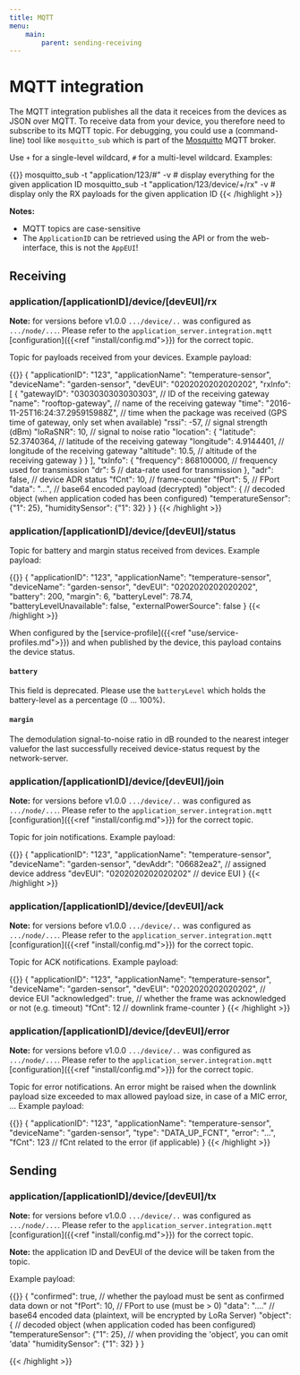 ```yaml
---
title: MQTT
menu:
    main:
        parent: sending-receiving
---
```


# MQTT integration

The MQTT integration publishes all the data it receices from the devices
as JSON over MQTT. To receive data from your device, you therefore 
need to subscribe to its MQTT topic. For debugging, you could use a 
(command-line) tool like `mosquitto_sub` which is part of the 
[Mosquitto](http://mosquitto.org/) MQTT broker.

Use `+` for a single-level wildcard, `#` for a multi-level wildcard.
Examples:

{{<highlight bash>}}
mosquitto_sub -t "application/123/#" -v          # display everything for the given application ID
mosquitto_sub -t "application/123/device/+/rx" -v  # display only the RX payloads for the given application ID
{{< /highlight >}}

**Notes:**

* MQTT topics are case-sensitive
* The `ApplicationID` can be retrieved using the API or from the web-interface,
  this is not the `AppEUI`!

## Receiving

### application/[applicationID]/device/[devEUI]/rx

**Note:** for versions before v1.0.0 `.../device/..` was configured as
`.../node/...`. Please refer to the `application_server.integration.mqtt`
[configuration]({{<ref "install/config.md">}}) for the correct topic.

Topic for payloads received from your devices. Example payload:

{{<highlight json>}}
{
    "applicationID": "123",
    "applicationName": "temperature-sensor",
    "deviceName": "garden-sensor",
    "devEUI": "0202020202020202",
    "rxInfo": [
        {
            "gatewayID": "0303030303030303",          // ID of the receiving gateway
            "name": "rooftop-gateway",                 // name of the receiving gateway
            "time": "2016-11-25T16:24:37.295915988Z",  // time when the package was received (GPS time of gateway, only set when available)
            "rssi": -57,                               // signal strength (dBm)
            "loRaSNR": 10,                             // signal to noise ratio
            "location": {
                "latitude": 52.3740364,  // latitude of the receiving gateway
                "longitude": 4.9144401,  // longitude of the receiving gateway
                "altitude": 10.5,        // altitude of the receiving gateway
            }
        }
    ],
    "txInfo": {
        "frequency": 868100000,  // frequency used for transmission
        "dr": 5                  // data-rate used for transmission
    },
    "adr": false,                  // device ADR status
    "fCnt": 10,                    // frame-counter
    "fPort": 5,                    // FPort
    "data": "...",                 // base64 encoded payload (decrypted)
    "object": {                    // decoded object (when application coded has been configured)
        "temperatureSensor": {"1": 25},
        "humiditySensor": {"1": 32}
    }
}
{{< /highlight >}}

### application/[applicationID]/device/[devEUI]/status

Topic for battery and margin status received from devices. Example payload:

{{<highlight json>}}
{
    "applicationID": "123",
    "applicationName": "temperature-sensor",
    "deviceName": "garden-sensor",
    "devEUI": "0202020202020202",
    "battery": 200,
    "margin": 6,
    "batteryLevel": 78.74,
    "batteryLevelUnavailable": false,
    "externalPowerSource": false
}
{{< /highlight >}}

When configured by the [service-profile]({{<ref "use/service-profiles.md">}})
and when published by the device, this payload contains the device status.

#### `battery`

This field is deprecated. Please use the `batteryLevel` which holds the
battery-level as a percentage (0 ... 100%).

#### `margin`

The demodulation signal-to-noise ratio in dB rounded
to the nearest integer valuefor the last successfully received device-status
request by the network-server.

### application/[applicationID]/device/[devEUI]/join

**Note:** for versions before v1.0.0 `.../device/..` was configured as
`.../node/...`. Please refer to the `application_server.integration.mqtt`
[configuration]({{<ref "install/config.md">}}) for the correct topic.

Topic for join notifications. Example payload:

{{<highlight json>}}
{
    "applicationID": "123",
    "applicationName": "temperature-sensor",
    "deviceName": "garden-sensor",
    "devAddr": "06682ea2",                    // assigned device address
    "devEUI": "0202020202020202"              // device EUI
}
{{< /highlight >}}

### application/[applicationID]/device/[devEUI]/ack

**Note:** for versions before v1.0.0 `.../device/..` was configured as
`.../node/...`. Please refer to the `application_server.integration.mqtt`
[configuration]({{<ref "install/config.md">}}) for the correct topic.

Topic for ACK notifications. Example payload:

{{<highlight json>}}
{
    "applicationID": "123",
    "applicationName": "temperature-sensor",
    "deviceName": "garden-sensor",
    "devEUI": "0202020202020202",             // device EUI
    "acknowledged": true,                     // whether the frame was acknowledged or not (e.g. timeout)
    "fCnt": 12                                // downlink frame-counter
}
{{< /highlight >}}

### application/[applicationID]/device/[devEUI]/error

**Note:** for versions before v1.0.0 `.../device/..` was configured as
`.../node/...`. Please refer to the `application_server.integration.mqtt`
[configuration]({{<ref "install/config.md">}}) for the correct topic.

Topic for error notifications. An error might be raised when the downlink
payload size exceeded to max allowed payload size, in case of a MIC error,
... Example payload:

{{<highlight json>}}
{
    "applicationID": "123",
    "applicationName": "temperature-sensor",
    "deviceName": "garden-sensor",
    "type": "DATA_UP_FCNT",
    "error": "...",
    "fCnt": 123                               // fCnt related to the error (if applicable)
}
{{< /highlight >}}

## Sending

### application/[applicationID]/device/[devEUI]/tx

**Note:** for versions before v1.0.0 `.../device/..` was configured as
`.../node/...`. Please refer to the `application_server.integration.mqtt`
[configuration]({{<ref "install/config.md">}}) for the correct topic.

**Note:** the application ID and DevEUI of the device will be taken from the topic.

Example payload:

{{<highlight json>}}
{
    "confirmed": true,                        // whether the payload must be sent as confirmed data down or not
    "fPort": 10,                              // FPort to use (must be > 0)
    "data": "...."                            // base64 encoded data (plaintext, will be encrypted by LoRa Server)
    "object": {                               // decoded object (when application coded has been configured)
        "temperatureSensor": {"1": 25},       // when providing the 'object', you can omit 'data'
        "humiditySensor": {"1": 32}
    }
}

{{< /highlight >}}
